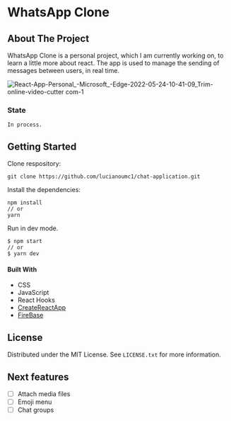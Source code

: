 
 # WhatsApp Clone
## About The Project
 WhatsApp Clone is a personal project, which I am currently working on, to learn a little more about react.
 The app is used to manage the sending of messages between users, in real time.
 
 ![React-App-Personal_-Microsoft_-Edge-2022-05-24-10-41-09_Trim-_online-video-cutter com_-_1_](https://user-images.githubusercontent.com/78552425/170055222-497611dc-586a-4b8f-afae-c741a8908bb3.gif)

 ### State
    In process.
## Getting Started 
Clone respository:
```
git clone https://github.com/lucianoumc1/chat-application.git
```

Install the dependencies:
```
npm install
// or
yarn
```

Run in dev mode.
```
$ npm start
// or
$ yarn dev
```
#### Built With
+ CSS
+ JavaScript
+ React Hooks
+ [CreateReactApp](https://create-react-app.dev/)
+ [FireBase](https://firebase.google.com/)

## License
Distributed under the MIT License. See `LICENSE.txt` for more information.

## Next features
- [ ] Attach media files
- [ ] Emoji menu
- [ ] Chat groups
